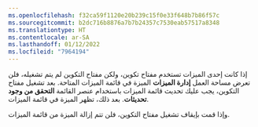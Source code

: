 ```yaml
---
ms.openlocfilehash: f32ca59f1120e20b239c15f0e33f648b7b86f57c
ms.sourcegitcommit: b2dc716b8876a7b7b24357c7530eab57517a8348
ms.translationtype: HT
ms.contentlocale: ar-SA
ms.lasthandoff: 01/12/2022
ms.locfileid: "7964194"
---
```

إذا كانت إحدى الميزات تستخدم مفتاح تكوين، ولكن مفتاح التكوين لم يتم تشغيله، فلن تعرض مساحة العمل **إدارة الميزات** الميزة في قائمة الميزات المتاحة. بعد تشغيل مفتاح التكوين، يجب عليك تحديث قائمة الميزات باستخدام عنصر القائمة **التحقق من وجود تحديثات**. بعد ذلك، تظهر الميزة في قائمة الميزات.

وإذا قمت بإيقاف تشغيل مفتاح التكوين، فلن تتم إزالة الميزة من قائمة الميزات.
